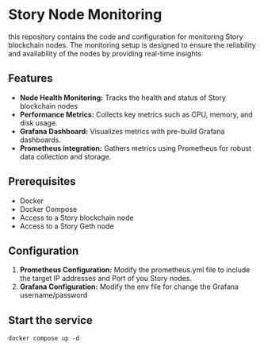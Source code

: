 # Story Node Monitoring
this repository contains the code and configuration for monitoring Story blockchain nodes. The monitoring setup is designed to ensure the reliability and availability of the nodes by providing real-time insights

## Features
- **Node Health Monitoring:** Tracks the health and status of Story blockchain nodes
- **Performance Metrics:** Collects key metrics such as CPU, memory, and disk usage.
- **Grafana Dashboard:** Visualizes metrics with pre-build Grafana dashboards.
- **Prometheus integration:** Gathers metrics using Prometheus for robust data collection and storage.

## Prerequisites
- Docker
- Docker Compose
- Access to a Story blockchain node
- Access to a Story Geth node

## Configuration
1. **Prometheus Configuration:** Modify the prometheus.yml file to include the target IP addresses and Port of you Story nodes.
2. **Grafana Configuration:** Modify the env file for change the Grafana username/password

## Start the service
```
docker compose up -d
```


